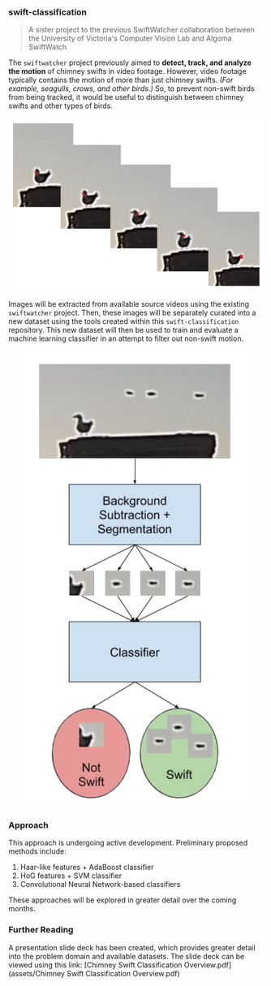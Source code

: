 ### swift-classification

> A sister project to the previous SwiftWatcher collaboration between the University of Victoria's Computer Vision Lab and Algoma SwiftWatch

The `swiftwatcher` project previously aimed to **detect, track, and analyze the motion** of chimney swifts in video footage. However, video footage typically contains the motion of more than just chimney swifts. _(For example, seagulls, crows, and other birds.)_ So, to prevent non-swift birds from being tracked, it would be useful to distinguish between chimney swifts and other types of birds.

<p align="center"><img src="assets/seagull-motion.png"></p>

Images will be extracted from available source videos using the existing `swiftwatcher` project. Then, these images will be separately curated into a new dataset using the tools created within this `swift-classification` repository. This new dataset will then be used to train and evaluate a machine learning classifier in an attempt to filter out non-swift motion.

<p align="center"><img src="assets/classification-pipeline.png"></p>

### Approach

This approach is undergoing active development. Preliminary proposed methods include:
 
 1. Haar-like features + AdaBoost classifier
 2. HoG features + SVM classifier
 3. Convolutional Neural Network-based classifiers
 
 These approaches will be explored in greater detail over the coming months.

### Further Reading

A presentation slide deck has been created, which provides greater detail into the problem domain and available datasets. The slide deck can be viewed using this link: [Chimney Swift Classification Overview.pdf](assets/Chimney Swift Classification Overview.pdf)
